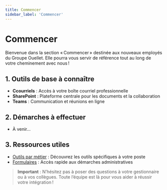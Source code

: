 ```yaml
---
title: Commencer
sidebar_label: 'Commencer'
---
```


# Commencer

Bienvenue dans la section « Commencer » destinée aux nouveaux employés du Groupe Ouellet. Elle pourra vous servir de référence tout au long de votre cheminement avec nous !

## 1. Outils de base à connaître
- **Ccourriels** : Accès à votre boîte courriel professionnelle
- **SharePoint** : Plateforme centrale pour les documents et la collaboration
- **Teams** : Communication et réunions en ligne

## 2. Démarches à effectuer
- À venir...

## 3. Ressources utiles
- [Outils par métier](./outil-par-metier) : Découvrez les outils spécifiques à votre poste
- [Formulaires](./formulaires/onboarding) : Accès rapide aux démarches administratives

> **Important** : N’hésitez pas à poser des questions à votre gestionnaire ou à vos collègues. Toute l’équipe est là pour vous aider à réussir votre intégration !
